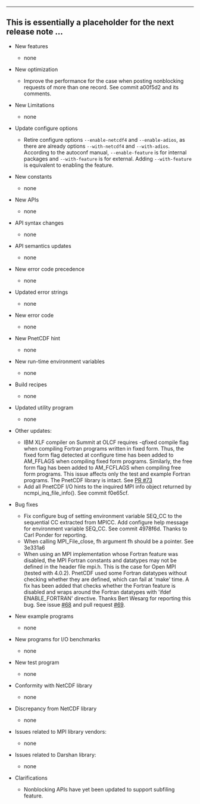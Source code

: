 ------------------------------------------------------------------------------
This is essentially a placeholder for the next release note ...
------------------------------------------------------------------------------

* New features
  + none

* New optimization
  + Improve the performance for the case when posting nonblocking requests of
    more than one record. See commit a00f5d2 and its comments.

* New Limitations
  + none

* Update configure options
  + Retire configure options `--enable-netcdf4` and `--enable-adios`, as there
    are already options `--with-netcdf4` and `--with-adios`. According to the
    autoconf manual, `--enable-feature` is for internal packages and
    `--with-feature` is for external.  Adding `--with-feature` is equivalent to
    enabling the feature.

* New constants
  + none

* New APIs
  + none

* API syntax changes
  + none

* API semantics updates
  + none

* New error code precedence
  + none

* Updated error strings
  + none

* New error code
  + none

* New PnetCDF hint
  + none

* New run-time environment variables
  + none

* Build recipes
  + none

* Updated utility program
  + none

* Other updates:
  + IBM XLF compiler on Summit at OLCF requires -qfixed compile flag when
    compiling Fortran programs written in fixed form. Thus, the fixed form flag
    detected at configure time has been added to AM_FFLAGS when compiling fixed
    form programs. Similarly, the free form flag has been added to AM_FCFLAGS
    when compiling free form programs. This issue affects only the test and
    example Fortran programs. The PnetCDF library is intact.
    See [PR #73](https://github.com/Parallel-NetCDF/PnetCDF/pull/73)
  + Add all PnetCDF I/O hints to the inquired MPI info object returned by
    ncmpi_inq_file_info(). See commit f0e65cf.

* Bug fixes
  + Fix configure bug of setting environment variable SEQ_CC to the sequential
    CC extracted from MPICC. Add configure help message for environment
    variable SEQ_CC. See commit 4978f6d. Thanks to Carl Ponder for reporting.
  + When calling MPI_File_close, fh argument fh should be a pointer.
    See 3e331a6
  + When using an MPI implementation whose Fortran feature was disabled, the
    MPI Fortran constants and datatypes may not be defined in the header file
    mpi.h. This is the case for Open MPI (tested with 4.0.2). PnetCDF used some
    Fortran datatypes without checking whether they are defined, which can fail
    at 'make' time. A fix has been added that checks whether the Fortran
    feature is disabled and wraps around the Fortran datatypes with 'ifdef
    ENABLE_FORTRAN' directive. Thanks Bert Wesarg for reporting this bug.  See
    issue [#68](https://github.com/Parallel-NetCDF/PnetCDF/issues/68) and pull
    request [#69](https://github.com/Parallel-NetCDF/PnetCDF/pull/69).

* New example programs
  + none

* New programs for I/O benchmarks
  + none

* New test program
  + none

* Conformity with NetCDF library
  + none

* Discrepancy from NetCDF library
  + none

* Issues related to MPI library vendors:
  + none

* Issues related to Darshan library:
  + none

* Clarifications
  + Nonblocking APIs have yet been updated to support subfiling feature.

